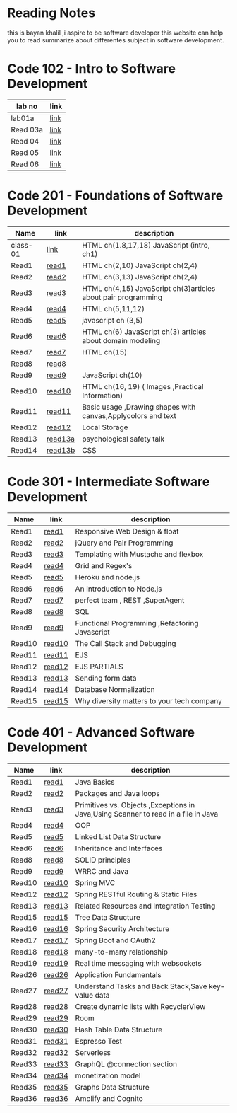# Reading Notes

this is bayan khalil ,i aspire to be software developer
this website can help you to read summarize about differentes subject in software development.

# Code 102 - Intro to Software Development

lab no | link
-----|-----
lab01a | [link](102/lab01a.md)
Read 03a | [link](102/Read03a.md)
Read 04 | [link](102/Read04.md)
Read 05 |[link](102/Read05.md)
Read 06 |[link](102/Read06.md)

# Code 201 - Foundations of Software Development

Name   | link | description
-------|------|------------
class-01   | [link](201/class-01.md) |  HTML ch(1.8,17,18) JavaScript (intro, ch1)
Read1      | [read1](201/read1.md)   |  HTML ch(2,10) JavaScript ch(2,4)
Read2      | [read2](201/read2.md)   |  HTML ch(3,13) JavaScript ch(2,4)
Read3      | [read3](201/read3.md)   |  HTML ch(4,15) JavaScript ch(3)articles about pair programming
Read4      | [read4](201/read4.md)   |  HTML ch(5,11,12)
Read5      | [read5](201/read5.md)   |  javascript ch (3,5)
Read6      | [read6](201/read6.md)   |  HTML ch(6) JavaScript ch(3) articles about domain modeling
Read7      | [read7](201/read7.md)   |  HTML ch(15)
Read8      | [read8](201/read8.md)   |  
Read9      | [read9](201/read9.md)   |  JavaScript ch(10)
Read10     | [read10](201/read10.md)  | HTML ch(16, 19)  ( Images ,Practical Information)
Read11     | [read11](201/read11.md)  | Basic usage ,Drawing shapes with canvas,Applycolors and text
Read12     | [read12](201/read12.md)  | Local Storage
Read13     | [read13a](201/read13.md)  | psychological safety talk  
Read14     | [read13b](201/read14.md)  | CSS

# Code 301 - Intermediate Software Development

Name   | link | description
-------|------|------------
Read1  | [read1](301/read1.md) | Responsive Web Design & float
Read2  | [read2](301/read2.md) | jQuery and Pair Programming
Read3  | [read3](301/read3.md) | Templating with Mustache and flexbox
Read4  | [read4](301/read4.md) | Grid and Regex's
Read5  | [read5](301/read5.md) | Heroku and node.js
Read6  | [read6](301/read6.md) | An Introduction to Node.js 
Read7  | [read7](301/read7.md) | perfect team , REST ,SuperAgent
Read8  | [read8](301/read8.md) | SQL
Read9  | [read9](301/read9.md) | Functional Programming ,Refactoring Javascript 
Read10 | [read10](301/read10.md) | The Call Stack and Debugging
Read11 | [read11](301/read11.md) | EJS
Read12 | [read12](301/read12.md) | EJS PARTIALS
Read13 | [read13](301/read13.md) | Sending form data
Read14 | [read14](301/read14.md) | Database Normalization
Read15 | [read15](301/read15.md) | Why diversity matters to your tech company




# Code 401 - Advanced Software Development

Name   | link | description
-------|------|------------
Read1  |[read1](401/read1.md)| Java Basics
Read2  |[read2](401/read2.md)| Packages and Java loops
Read3  |[read3](401/read3.md)| Primitives vs. Objects ,Exceptions in Java,Using Scanner to read in a file in Java
Read4  |[read4](401/read4.md)| OOP
Read5  |[read5](401/read5.md)| Linked List Data Structure
Read6  |[read6](401/read6.md)| Inheritance and Interfaces
Read8  |[read8](401/read8.md)| SOLID principles
Read9  |[read9](401/read9.md)| WRRC and Java
Read10  |[read10](401/read10.md)| Spring MVC
Read12  |[read12](401/read12.md)| Spring RESTful Routing & Static Files
Read13  |[read13](401/read13.md)| Related Resources and Integration Testing
Read15  |[read15](401/read15.md)| Tree Data Structure
Read16  |[read16](401/read16.md)| Spring Security Architecture
Read17  |[read17](401/read17.md)| Spring Boot and OAuth2
Read18  |[read18](401/read18.md)| many-to-many relationship
Read19  |[read19](401/read19.md)|Real time messaging with websockets
Read26  |[read26](401/read26.md)| Application Fundamentals
Read27  |[read27](401/read27.md)| Understand Tasks and Back Stack,Save key-value data
Read28  |[read28](401/read28.md)| Create dynamic lists with RecyclerView
Read29  |[read29](401/read29.md)|  Room
Read30  |[read30](401/read30.md)| Hash Table Data Structure
Read31  |[read31](401/read31.md)| Espresso Test
Read32  |[read32](401/read32.md)| Serverless
Read33  |[read33](401/read33.md)| GraphQL @connection section
Read34  |[read34](401/read34.md)| monetization model
Read35  |[read35](401/read35.md)| Graphs Data Structure
Read36  |[read36](401/read36.md)| Amplify and Cognito